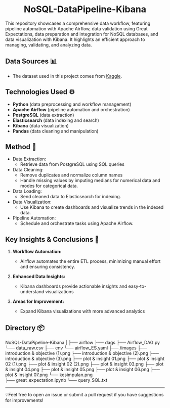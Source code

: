 <div align='center'>
    <h1><b>NoSQL-DataPipeline-Kibana</b></h1>
</div>

This repository showcases a comprehensive data workflow, featuring pipeline automation with Apache Airflow, data validation using Great Expectations, data preparation and integration for NoSQL databases, and data visualization with Kibana. It highlights an efficient approach to managing, validating, and analyzing data.

## Data Sources 📊
- The dataset used in this project comes from [Kaggle](https://www.kaggle.com/datasets/aungpyaeap/supermarket-sales).

## Technologies Used ⚙️
- **Python** (data preprocessing and workflow management)
- **Apache Airflow** (pipeline automation and orchestration)
- **PostgreSQL** (data extraction)
- **Elasticsearch** (data indexing and search)
- **Kibana** (data visualization)
- **Pandas** (data cleaning and manipulation)

## Method 🚀
- Data Extraction: 
    - Retrieve data from PostgreSQL using SQL queries
- Data Cleaning: 
    - Remove duplicates and normalize column names
    - Handle missing values by imputing medians for numerical data and modes for categorical data.
- Data Loading: 
    - Send cleaned data to Elasticsearch for indexing.
- Data Visualization: 
    - Use Kibana to create dashboards and visualize trends in the indexed data.
- Pipeline Automation:
    - Schedule and orchestrate tasks using Apache Airflow.    

## **Key Insights & Conclusions 🧠**
1. **Workflow Automation:**
   - Airflow automates the entire ETL process, minimizing manual effort and ensuring consistency.

2. **Enhanced Data Insights:**
   - Kibana dashboards provide actionable insights and easy-to-understand visualizations

3. **Areas for Improvement:**
   - Expand Kibana visualizations with more advanced analytics

## Directory 📦

NoSQL-DataPipeline-Kibana
|
├── airflow
      ├── dags
           ├── Airflow_DAG.py
           └── data_raw.csv
      ├── env
      └── airflow_ES.yaml
├── /images
      ├── introduction & objective (1).png
      ├── introduction & objective (2).png
      ├── introduction & objective (3).png
      ├── plot & insight 01.png
      ├── plot & insight 02 (1).png
      ├── plot & insight 02 (2).png
      ├── plot & insight 03.png
      ├── plot & insight 04.png
      ├── plot & insight 05.png
      ├── plot & insight 06.png
      ├── plot & insight 07.png
      └── kesimpulan.png      
├── great_expectation.ipynb
└── query_SQL.txt

---

💡Feel free to open an issue or submit a pull request if you have suggestions for improvements!